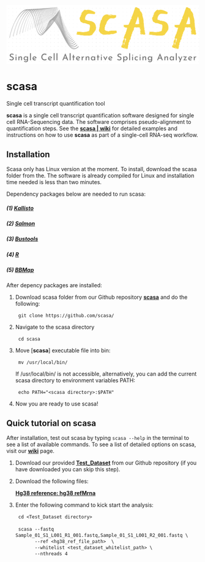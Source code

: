<img alt="scasa logo" src="https://github.com/eudoraleer/scasa/blob/main/doc/SCASA_LOGO.png">

# scasa
Single cell transcript quantification tool

__scasa__ is a single cell transcript quantification software designed for single cell RNA-Sequencing data. The software comprises pseudo-alignment to quantification steps. See the [__scasa &#124; wiki__](https://github.com/eudoraleer/scasa/wiki) for detailed examples and instructions on how to use __scasa__ as part of a single-cell RNA-seq workflow.

## Installation

Scasa only has Linux version at the moment. To install, download the scasa folder from the. The software is already compiled for Linux and installation time needed is less than two minutes.

Dependency packages below are needed to run scasa:

#####  (1) [__Kallisto__](https://pachterlab.github.io/kallisto/download)

##### (2) [__Salmon__](https://github.com/COMBINE-lab/salmon)

##### (3) [__Bustools__](https://bustools.github.io/download)

##### (4) [__R__](https://www.r-project.org)

##### (5) [__BBMap__](https://github.com/BioInfoTools/BBMap)

After depency packages are installed:

1. Download scasa folder from our Github repository  [__scasa__](https://github.com/eudoraleer/scasa) and do the following:

        git clone https://github.com/scasa/

2. Navigate to the scasa directory

        cd scasa

3. Move [__scasa__] executable file into bin:

        mv /usr/local/bin/

    If /usr/local/bin/ is not accessible, alternatively, you can add the current scasa directory to environment variables PATH:

        echo PATH="<scasa directory>:$PATH"
        
4. Now you are ready to use scasa!

## Quick tutorial on scasa

After installation, test out scasa by typing  `scasa --help`  in the terminal to see a list of available commands. To see a list of detailed options on scasa, visit our [__wiki__](https://github.com/eudoraleer/scasa/wiki) page.

1. Download our provided [__Test_Dataset__](https://github.com/eudoraleer/scasa/tree/main/Test_Dataset) from our Github repository (if you have downloaded you can skip this step).

2. Download the following files:

    [__Hg38 reference: hg38 refMrna__](http://hgdownload.cse.ucsc.edu/goldenpath/hg38/bigZips/refMrna.fa.gz)

2. Enter the following command to kick start the analysis:

        cd <Test_Dataset directory>
        
        scasa --fastq Sample_01_S1_L001_R1_001.fastq,Sample_01_S1_L001_R2_001.fastq \
              --ref <hg38_ref_file_path>  \
              --whitelist <test_dataset_whitelist_path> \
              --nthreads 4


